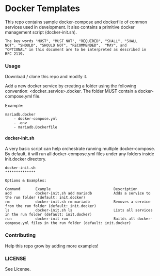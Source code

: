 # Docker Templates

This repo contains sample docker-compose and dockerfile of common services used in development. It also contains a primitive docker management script (docker-init.sh).

```
The key words "MUST", "MUST NOT", "REQUIRED", "SHALL", "SHALL
NOT", "SHOULD", "SHOULD NOT", "RECOMMENDED",  "MAY", and
"OPTIONAL" in this document are to be interpreted as described in
RFC 2119.
```

### Usage

Download / clone this repo and modify it.

Add a new docker service by creating a folder using the following convention: <docker_service>.docker. The folder MUST contain a docker-compose.yml file.

Example:
```
mariadb.docker
    - docker-compose.yml
    - .env
    - mariadb.Dockerfile
```

#### docker-init.sh
A very basic script can help orchestrate running multiple docker-compose. By default, it will run all docker-compose.yml files under any folders inside init.docker directory.

```
docker-init.sh
**************

Options & Examples:

Command       Example                             Description
add           docker-init.sh add mariadb          Adds a service to the run folder (default: init.docker)
rm            docker-init.sh rm mariadb           Removes a service from the run folder (default: init.docker)
ls            docker-init.sh ls                   Lists all services in the run folder (default: init.docker)
run           docker-init run                     Builds all docker-compose.yml files in the run folder (default: init.docker)

```
### Contributing

Help this repo grow by adding more examples! 

### LICENSE

See License.